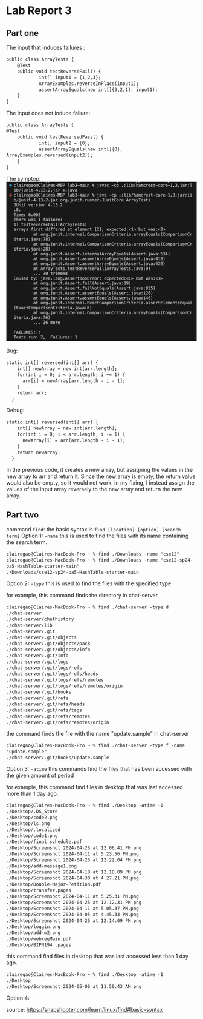 <h1>Lab Report 3</h1>

<h2>Part one</h2>

The input that induces failures :
```
public class ArrayTests {
	@Test 
	public void testReverseFail() {
    		int[] input1 = {1,2,3};
    		ArrayExamples.reverseInPlace(input1);
    		assertArrayEquals(new int[]{3,2,1}, input1);
	}
}
```

The input does not induce failure:

```
public class ArrayTests {
@Test
	public void testReversedPass() {
    		int[] input2 = {0};
    		assertArrayEquals(new int[]{0}, ArrayExamples.reversed(input2));
  	}
}
```

The symptop: 
![Updated Image](terminal.png)

Bug:
```
static int[] reversed(int[] arr) {
    int[] newArray = new int[arr.length];
    for(int i = 0; i < arr.length; i += 1) {
      arr[i] = newArray[arr.length - i - 1];
    }
    return arr;
  }
```

Debug:
```
static int[] reversed(int[] arr) {
    int[] newArray = new int[arr.length];
    for(int i = 0; i < arr.length; i += 1) {
      newArray[i] = arr[arr.length - i - 1];
    }
    return newArray;
  }
```
In the previous code, it creates a new array, but assigning the values in the new array to arr and return it. Since the new array is empty, the return value would also be empty, so it would not work. In my fixing, I instead assign the values of the input array reversely to the new array and return the new array. 

<h2>Part two</h2>

command `find`: </n>
the basic syntax is `find [location] [option] [search term]` </n>
Option 1: </n>
`-name` 
this is used to find the files with its name containing the search term.

```
clairegao@Claires-MacBook-Pro ~ % find ./Downloads -name "cse12"
clairegao@Claires-MacBook-Pro ~ % find ./Downloads -name "cse12-sp24-pa5-HashTable-starter-main"
./Downloads/cse12-sp24-pa5-HashTable-starter-main
```

Option 2: </n>
`-type`
this is used to find the files with the specified type

for example, this command finds the directory in chat-server 
```
clairegao@Claires-MacBook-Pro ~ % find ./chat-server -type d 
./chat-server
./chat-server/chathistory
./chat-server/lib
./chat-server/.git
./chat-server/.git/objects
./chat-server/.git/objects/pack
./chat-server/.git/objects/info
./chat-server/.git/info
./chat-server/.git/logs
./chat-server/.git/logs/refs
./chat-server/.git/logs/refs/heads
./chat-server/.git/logs/refs/remotes
./chat-server/.git/logs/refs/remotes/origin
./chat-server/.git/hooks
./chat-server/.git/refs
./chat-server/.git/refs/heads
./chat-server/.git/refs/tags
./chat-server/.git/refs/remotes
./chat-server/.git/refs/remotes/origin
```

the command finds the file with the name "update.sample" in chat-server
```
clairegao@Claires-MacBook-Pro ~ % find ./chat-server -type f -name "update.sample" 
./chat-server/.git/hooks/update.sample
```

Option 3: </n>
`-atime`
this commands find the files that has been accessed with the given amount of period

for example, this command find files in desktop that was last accessed more than 1 day ago.
```
clairegao@Claires-MacBook-Pro ~ % find ./Desktop -atime +1
./Desktop/.DS_Store
./Desktop/code2.png
./Desktop/ls.png
./Desktop/.localized
./Desktop/code1.png
./Desktop/final schedule.pdf
./Desktop/Screenshot 2024-04-25 at 12.06.41 PM.png
./Desktop/Screenshot 2024-04-11 at 5.23.56 PM.png
./Desktop/Screenshot 2024-04-25 at 12.22.04 PM.png
./Desktop/add-message1.png
./Desktop/Screenshot 2024-04-18 at 12.18.09 PM.png
./Desktop/Screenshot 2024-04-30 at 4.27.21 PM.png
./Desktop/Double-Major-Petition.pdf
./Desktop/transfer.pages
./Desktop/Screenshot 2024-04-11 at 5.25.31 PM.png
./Desktop/Screenshot 2024-04-25 at 12.12.31 PM.png
./Desktop/Screenshot 2024-04-11 at 5.05.37 PM.png
./Desktop/Screenshot 2024-04-05 at 4.45.33 PM.png
./Desktop/Screenshot 2024-04-25 at 12.14.09 PM.png
./Desktop/loggin.png
./Desktop/add-m2.png
./Desktop/webregMain.pdf
./Desktop/BIPN194 .pages
```

this command find files in desktop that was last accessed less than 1 day ago.
```
clairegao@Claires-MacBook-Pro ~ % find ./Desktop -atime -1
./Desktop
./Desktop/Screenshot 2024-05-06 at 11.50.43 AM.png
```

Option 4: </n>

source: https://snapshooter.com/learn/linux/find#basic-syntax

